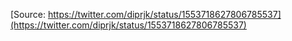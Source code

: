 [Source: https://twitter.com/diprjk/status/1553718627806785537](https://twitter.com/diprjk/status/1553718627806785537)